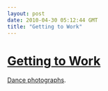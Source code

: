 ```yaml
---
layout: post
date: 2010-04-30 05:12:44 GMT
title: "Getting to Work"
---
```

# [Getting to Work](http://www.jordanmatter.com/images/galleries/7683-2009-11-08/subway_1.jpg)

[Dance photographs](http://www.jordanmatter.com/photography/dance-photography/dancers-among-us.php).
